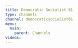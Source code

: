 ```yaml
---
title: Democratic Socialist 01
type: channels
channel: democraticsocialist01
menu:
  main:
    parent: Channels
videos:
---
```

